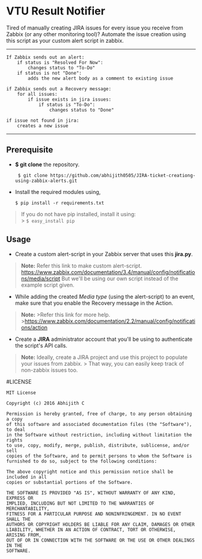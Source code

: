 VTU Result Notifier
===================


Tired of manually creating JIRA issues for every issue you receive from Zabbix (or any other monitoring tool)?
Automate the issue creation using this script as your custom alert script in zabbix.

----------
```
If Zabbix sends out an alert:
	if status is "Resolved For Now":
		changes status to "To-Do"
	if status is not "Done":
		adds the new alert body as a comment to existing issue

if Zabbix sends out a Recovery message:
	for all issues:
		if issue exists in jira issues:
			if status is "To-Do":
				changes status to "Done"

if issue not found in jira:
	creates a new issue
```
----------


Prerequisite
-------------------


* **$ git clone** the repository.

	` $ git clone https://github.com/abhijith0505/JIRA-ticket-creationg-using-zabbix-alerts.git`

* Install the required modules using,

	`$ pip install -r requirements.txt`

> If you do not have pip installed, install it using:  
	> `$ easy_install pip`

 

Usage
-------------------

- Create a custom alert-script in your Zabbix server that uses this **jira.py**.
 > **Note:**
        Refer this link to make custom alert-script.
> https://www.zabbix.com/documentation/3.4/manual/config/notifications/media/script
> But we'll be using our own script instead of the example script given.

- While adding the created *Media type* (using the alert-script) to an event, make sure that you enable the Recovery message in the Action.
>**Note:**
	>Refer this link for more help.
	>https://www.zabbix.com/documentation/2.2/manual/config/notifications/action

- Create a **JIRA** administrator account that you'll be using to authenticate the script's API calls.

 > **Note:**
        Ideally, create a JIRA project and use this project to populate your issues from zabbix.
        > That way, you can easily keep track of non-zabbix issues too.


#LICENSE

```
MIT License

Copyright (c) 2016 Abhijith C

Permission is hereby granted, free of charge, to any person obtaining a copy
of this software and associated documentation files (the "Software"), to deal
in the Software without restriction, including without limitation the rights
to use, copy, modify, merge, publish, distribute, sublicense, and/or sell
copies of the Software, and to permit persons to whom the Software is
furnished to do so, subject to the following conditions:

The above copyright notice and this permission notice shall be included in all
copies or substantial portions of the Software.

THE SOFTWARE IS PROVIDED "AS IS", WITHOUT WARRANTY OF ANY KIND, EXPRESS OR
IMPLIED, INCLUDING BUT NOT LIMITED TO THE WARRANTIES OF MERCHANTABILITY,
FITNESS FOR A PARTICULAR PURPOSE AND NONINFRINGEMENT. IN NO EVENT SHALL THE
AUTHORS OR COPYRIGHT HOLDERS BE LIABLE FOR ANY CLAIM, DAMAGES OR OTHER
LIABILITY, WHETHER IN AN ACTION OF CONTRACT, TORT OR OTHERWISE, ARISING FROM,
OUT OF OR IN CONNECTION WITH THE SOFTWARE OR THE USE OR OTHER DEALINGS IN THE
SOFTWARE.

```

